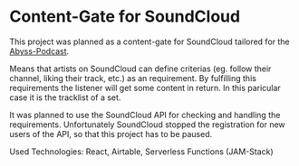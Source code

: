 # Content-Gate for SoundCloud

This project was planned as a content-gate for SoundCloud tailored for the [Abyss-Podcast](https://soundcloud.com/abyss_hamburg).

Means that artists on SoundCloud can define criterias (eg. follow their channel, liking their track, etc.) as an requirement. 
By fulfilling this requirements the listener will get some content in return. In this paricular case it is the tracklist of a set.

It was planned to use the SoundCloud API for checking and handling the requirements.
Unfortunately SoundCloud stopped the registration for new users of the API, so that this project has to be paused.

Used Technologies: React, Airtable, Serverless Functions (JAM-Stack)
